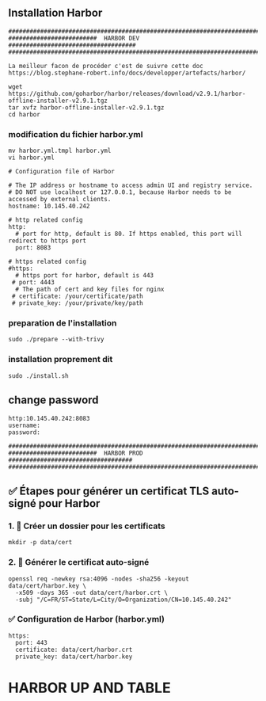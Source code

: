 ## Installation Harbor

```
###############################################################################
#########################  HARBOR DEV      ####################################
###############################################################################
```

```
La meilleur facon de procéder c'est de suivre cette doc https://blog.stephane-robert.info/docs/developper/artefacts/harbor/

wget https://github.com/goharbor/harbor/releases/download/v2.9.1/harbor-offline-installer-v2.9.1.tgz
tar xvfz harbor-offline-installer-v2.9.1.tgz
cd harbor
```

### modification du fichier harbor.yml

```
mv harbor.yml.tmpl harbor.yml
vi harbor.yml
```

```
# Configuration file of Harbor

# The IP address or hostname to access admin UI and registry service.
# DO NOT use localhost or 127.0.0.1, because Harbor needs to be accessed by external clients.
hostname: 10.145.40.242

# http related config
http:
  # port for http, default is 80. If https enabled, this port will redirect to https port
  port: 8083

# https related config
#https:
  # https port for harbor, default is 443
 # port: 4443
  # The path of cert and key files for nginx
 # certificate: /your/certificate/path
 # private_key: /your/private/key/path

```

### preparation de l'installation
```
sudo ./prepare --with-trivy
```
### installation proprement dit
```
sudo ./install.sh
```

## change password
```
http:10.145.40.242:8083
username: 
password: 
```


```
###############################################################################
#########################  HARBOR PROD      ###################################
###############################################################################
```


## ✅ Étapes pour générer un certificat TLS auto-signé pour Harbor
 
### 1. 📁 Créer un dossier pour les certificats

```
mkdir -p data/cert
```

### 2. 🔐 Générer le certificat auto-signé

```
openssl req -newkey rsa:4096 -nodes -sha256 -keyout data/cert/harbor.key \
  -x509 -days 365 -out data/cert/harbor.crt \
  -subj "/C=FR/ST=State/L=City/O=Organization/CN=10.145.40.242"
```

### ✅ Configuration de Harbor (harbor.yml)

```
https:
  port: 443
  certificate: data/cert/harbor.crt
  private_key: data/cert/harbor.key
```

# HARBOR UP AND TABLE